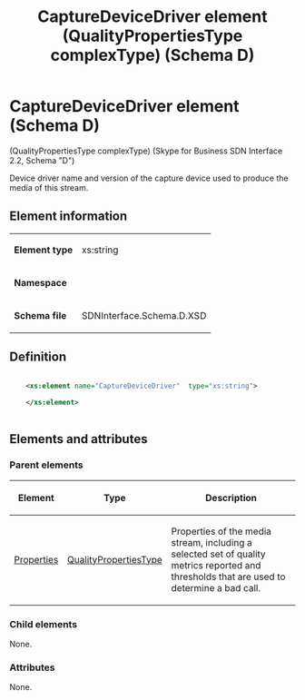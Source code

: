 ﻿---
title: CaptureDeviceDriver element (QualityPropertiesType complexType) (Schema D)
TOCTitle: CaptureDeviceDriver element
ms:assetid: f5829bac-c006-8001-da5d-5bfeca9d8d12
ms:mtpsurl: https://msdn.microsoft.com/library/Mt149443(v=office.16)
ms:contentKeyID: 65855390
description: Device driver name and version of the capture device used to produce the media of this stream.
ms.date: 08/24/2015
mtps_version: v=office.16
dev_langs:
- xml
---

# CaptureDeviceDriver element (Schema D)

(QualityPropertiesType complexType) (Skype for Business SDN Interface 2.2, Schema "D")

Device driver name and version of the capture device used to produce the media of this stream.

## Element information

<table>
<colgroup>
<col />
<col />
</colgroup>
<tbody>
<tr class="odd">
<td><p><strong>Element type</strong></p></td>
<td><p>xs:string</p></td>
</tr>
<tr class="even">
<td><p><strong>Namespace</strong></p></td>
<td><p></p></td>
</tr>
<tr class="odd">
<td><p><strong>Schema file</strong></p></td>
<td><p>SDNInterface.Schema.D.XSD</p></td>
</tr>
</tbody>
</table>


## Definition

```xml

    <xs:element name="CaptureDeviceDriver"  type="xs:string">
    
    </xs:element>
  
```

## Elements and attributes

### Parent elements

<table>
<colgroup>
<col />
<col />
<col />
</colgroup>
<thead>
<tr class="header">
<th><p>Element</p></th>
<th><p>Type</p></th>
<th><p>Description</p></th>
</tr>
</thead>
<tbody>
<tr class="odd">
<td><p><a href="properties-element-qualitytype-complextype-skype-for-business-sdn-interface-2-2-schema-d.md">Properties</a></p></td>
<td><p><a href="qualitypropertiestype-complextype-skype-for-business-sdn-interface-2-2-schema-d.md">QualityPropertiesType</a></p></td>
<td><p>Properties of the media stream, including a selected set of quality metrics reported and thresholds that are used to determine a bad call.</p></td>
</tr>
</tbody>
</table>


### Child elements

None.

### Attributes

None.

